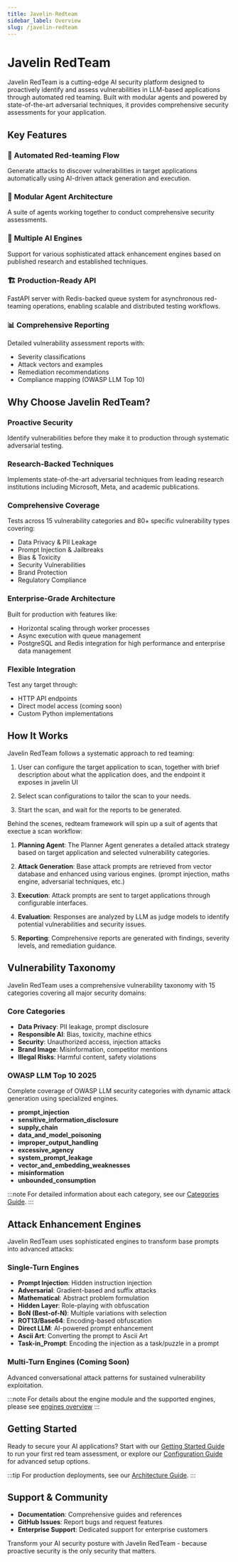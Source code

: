 ```yaml
---
title: Javelin-Redteam
sidebar_label: Overview
slug: /javelin-redteam
---
```


# Javelin RedTeam

Javelin RedTeam is a cutting-edge AI security platform designed to proactively identify and assess vulnerabilities in LLM-based applications through automated red teaming. Built with modular agents and powered by state-of-the-art adversarial techniques, it provides comprehensive security assessments for your application.

## Key Features

### 🎯 **Automated Red-teaming Flow**
Generate attacks to discover vulnerabilities in target applications automatically using AI-driven attack generation and execution.

### 🔧 **Modular Agent Architecture**
A suite of agents working together to conduct comprehensive security assessments.

### 🚀 **Multiple AI Engines**
Support for various sophisticated attack enhancement engines based on published research and established techniques.

### 🏗️ **Production-Ready API**
FastAPI server with Redis-backed queue system for asynchronous red-teaming operations, enabling scalable and distributed testing workflows.

### 📊 **Comprehensive Reporting**
Detailed vulnerability assessment reports with:
- Severity classifications
- Attack vectors and examples
- Remediation recommendations
- Compliance mapping (OWASP LLM Top 10)

## Why Choose Javelin RedTeam?

### **Proactive Security**
Identify vulnerabilities before they make it to production through systematic adversarial testing.

### **Research-Backed Techniques**
Implements state-of-the-art adversarial techniques from leading research institutions including Microsoft, Meta, and academic publications.

### **Comprehensive Coverage**
Tests across 15 vulnerability categories and 80+ specific vulnerability types covering:
- Data Privacy & PII Leakage
- Prompt Injection & Jailbreaks  
- Bias & Toxicity
- Security Vulnerabilities
- Brand Protection
- Regulatory Compliance

### **Enterprise-Grade Architecture**
Built for production with features like:
- Horizontal scaling through worker processes
- Async execution with queue management
- PostgreSQL and Redis integration for high performance and enterprise data management

### **Flexible Integration**
Test any target through:
- HTTP API endpoints
- Direct model access (coming soon)
- Custom Python implementations

## How It Works

Javelin RedTeam follows a systematic approach to red teaming:

1. User can configure the target application to scan, together with brief description about what the application does, and the endpoint it exposes in javelin UI

2. Select scan configurations to tailor the scan to your needs.

3. Start the scan, and wait for the reports to be generated.

Behind the scenes, redteam framework will spin up a suit of agents that exectue a scan workflow:

1. **Planning Agent**: The Planner Agent generates a detailed attack strategy based on target application and selected vulnerability categories.

2. **Attack Generation**: Base attack prompts are retrieved from vector database and enhanced using various engines. (prompt injection, maths engine, adversarial techniques, etc.)

3. **Execution**: Attack prompts are sent to target applications through configurable interfaces.

4. **Evaluation**: Responses are analyzed by LLM as judge models to identify potential vulnerabilities and security issues.

5. **Reporting**: Comprehensive reports are generated with findings, severity levels, and remediation guidance.

## Vulnerability Taxonomy

Javelin RedTeam uses a comprehensive vulnerability taxonomy with 15 categories covering all major security domains:

### **Core Categories**
- **Data Privacy**: PII leakage, prompt disclosure
- **Responsible AI**: Bias, toxicity, machine ethics  
- **Security**: Unauthorized access, injection attacks
- **Brand Image**: Misinformation, competitor mentions
- **Illegal Risks**: Harmful content, safety violations

### **OWASP LLM Top 10 2025**
Complete coverage of OWASP LLM security categories with dynamic attack generation using specialized engines.
- **prompt_injection**
- **sensitive_information_disclosure**
- **supply_chain**
- **data_and_model_poisoning**
- **improper_output_handling**
- **excessive_agency**
- **system_prompt_leakage**
- **vector_and_embedding_weaknesses**
- **misinformation**
- **unbounded_consumption**

:::note
For detailed information about each category, see our [Categories Guide](/docs/javelin-redteam/categories/overview.md).
:::

## Attack Enhancement Engines

Javelin RedTeam uses sophisticated engines to transform base prompts into advanced attacks:

### **Single-Turn Engines**
- **Prompt Injection**: Hidden instruction injection
- **Adversarial**: Gradient-based and suffix attacks  
- **Mathematical**: Abstract problem formulation
- **Hidden Layer**: Role-playing with obfuscation
- **BoN (Best-of-N)**: Multiple variations with selection
- **ROT13/Base64**: Encoding-based obfuscation
- **Direct LLM**: AI-powered prompt enhancement
- **Ascii Art**: Converting the prompt to Ascii Art
- **Task-in_Prompt**: Encoding the injection as a task/puzzle in a prompt

### **Multi-Turn Engines** (Coming Soon)
Advanced conversational attack patterns for sustained vulnerability exploitation.

:::note
For details about the engine module and the supported engines, please see [engines overview](/docs/javelin-redteam/engines/overview.md)
:::

## Getting Started

Ready to secure your AI applications? Start with our [Getting Started Guide](/docs/javelin-redteam/guides/getting-started.md) to run your first red team assessment, or explore our [Configuration Guide](/docs/javelin-redteam/configuration.md) for advanced setup options.

:::tip
For production deployments, see our [Architecture Guide](/docs/javelin-redteam/architecture.md).
:::

## Support & Community

- **Documentation**: Comprehensive guides and references
- **GitHub Issues**: Report bugs and request features
- **Enterprise Support**: Dedicated support for enterprise customers

Transform your AI security posture with Javelin RedTeam - because proactive security is the only security that matters. 